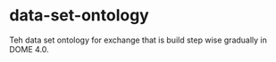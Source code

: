 # data-set-ontology
Teh data set ontology for exchange that is build step wise gradually in DOME 4.0. 
